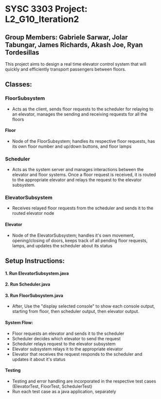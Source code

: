 # SYSC 3303 Project: L2_G10_Iteration2
## Group Members: Gabriele Sarwar, Jolar Tabungar, James Richards, Akash Joe, Ryan Tordesillas
This project aims to design a real time elevator control system that will quickly and efficiently transport passengers between floors.

## Classes:

### FloorSubsystem
* Acts as the client, sends floor requests to the scheduler for relaying to an elevator, manages the sending and receiving requests for all the floors

#### Floor
* Node of the FloorSubsystem; handles its respective floor requests, has its own floor number and up/down buttons, and floor lamps

### Scheduler
* Acts as the system server and manages interactions between the elevator and floor systems. Once a floor request is received, it is routed to the appropriate elevator and relays the request to the elevator subsystem.

### ElevatorSubsystem 
* Receives relayed floor requests from the scheduler and sends it to the routed elevator node

#### Elevator
* Node of the ElevatorSubsystem; handles it's own movement, opening/closing of doors, keeps track of all pending floor requests, lamps, and updates the scheduler about its status

## Setup Instructions:

#### 1. Run ElevatorSubsystem.java
#### 2. Run Scheduler.java
#### 3. Run FloorSubsystem.java


* After, Use the "display selected console" to show each console output, starting from floor, then scheduler output, then elevator output.

#### System Flow: 
* Floor requests an elevator and sends it to the scheduler
* Scheduler decides which elevator to send the request
* Scheduler relays request to the elevator subsystem
* Elevator subsystem relays it to the appropriate elevator
* Elevator that receives the request responds to the scheduler and updates it about it's status

#### Testing
* Testing and error handling are incorporated in the respective test cases (ElevatorTest, FloorTest, SchedulerTest)
* Run each test case as a java application, separately

